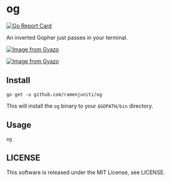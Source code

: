 # og

[![Go Report Card](https://goreportcard.com/badge/github.com/ramenjuniti/og)](https://goreportcard.com/report/github.com/ramenjuniti/og)

An inverted Gopher just passes in your terminal.

[![Image from Gyazo](https://i.gyazo.com/eef2a6f520f27831d2528e9cb5a1188e.gif)](https://gyazo.com/eef2a6f520f27831d2528e9cb5a1188e)

[![Image from Gyazo](https://i.gyazo.com/3ef23a56b8c467cb0575ce387a01a2ac.gif)](https://gyazo.com/3ef23a56b8c467cb0575ce387a01a2ac)

## Install

```
go get -u github.com/ramenjuniti/og
```
This will install the `og` binary to your `$GOPATH/bin` directory.

## Usage

```
og
```

## LICENSE

This software is released under the MIT License, see LICENSE.